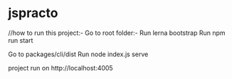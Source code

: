# jspracto

//how to run this project:- 
Go to root folder:-
Run lerna bootstrap
Run npm run start

Go to packages/cli/dist
Run node index.js serve

project run on http://localhost:4005

